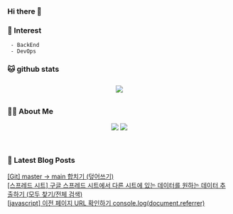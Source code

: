 
### Hi there 👋   

### 📖   Interest   
     - BackEnd
     - DevOps   

###  🐱 github stats  

<div id="main" align="center">
    <img src="https://github-readme-stats.vercel.app/api?username=qpyu66&count_private=true&show_icons=true&theme=radical"
        style="height: auto; margin-left: 20px; margin-right: 20px; padding: 10px;"/>
<!--         <img src="https://github-readme-stats.vercel.app/api/top-langs/?username=qpyu66&layout=compact"   
        style="height: auto; margin-left: 20px; margin-right: 20px; padding: 10px;"/>  -->
</div>

###  💁‍♀️ About Me  
<p align="center">
    <a href="https://bsssss.tistory.com/"><img src="https://img.shields.io/badge/Blog-FF5722?style=flat-square&logo=Blogger&logoColor=white"/></a>
    <a href="mailto:qpyu66@gmail.com"><img src="https://img.shields.io/badge/Gmail-d14836?style=flat-square&logo=Gmail&logoColor=white&link=qpyu66@gmail.com"/></a>
</p>

<br>

### 📕 Latest Blog Posts   

<a href ="https://bsssss.tistory.com/1459"> [Git] master -> main 합치기 (덮어쓰기) </a> <br><a href ="https://bsssss.tistory.com/1458"> [스프레드 시트] 구글 스프레드 시트에서 다른 시트에 있는 데이터를 원하는 데이터 추출하기 (모두 찾기/전체 검색) </a> <br><a href ="https://bsssss.tistory.com/1456"> [javascript] 이전 페이지 URL 확인하기 console.log(document.referrer) </a> <br>
